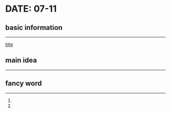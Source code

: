 # DATE: 07-11

## basic information
--------------------
[title](url)

## main idea
------------
###
> 

###
> 

###
> 


## fancy word
-------------
1. 
2. 
